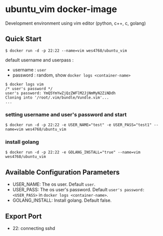 # ubuntu_vim docker-image

Development environment using vim editor (python, c++, c, golang)

## Quick Start

```
$ docker run -d -p 22:22 --name=vim wes4768/ubuntu_vim
```

default username and userpass :
- username : `user`
- password : random, show `docker logs <container-name>`

```
$ docker logs vim
/* user's password */
user's password: YmQ5YmYwZjQzZWFlM2JjNmMyN2ZiNDdh 
Cloning into '/root/.vim/bundle/Vundle.vim'...
...
```
	
### setting username and user's password and start

```
$ docker run -d -p 22:22 -e USER_NAME="test" -e USER_PASS="test1" --name=vim wes4768/ubuntu_vim
```

### install golang

```
$ docker run -d -p 22:22 -e GOLANG_INSTALL="true" --name=vim wes4768/ubuntu_vim
```

## Available Configuration Parameters

- USER_NAME: The os user. Default `user`.
- USER_PASS: The os user's password. Default `user's password: <USER_PASS>` in `docker logs <container-name>`.
- GOLANG_INSTALL: Install golang. Default false.

## Export Port

- 22: connecting sshd
